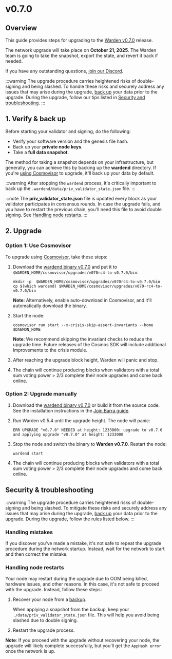 ﻿---
sidebar_position: 1
---

# v0.7.0

## Overview

This guide provides steps for upgrading to the [Warden v0.7.0](https://github.com/warden-protocol/wardenprotocol/releases/tag/v0.7.0) release.

The network upgrade will take place on **October 21, 2025**. The Warden team is going to take the snapshot, export the state, and revert it back if needed.

If you have any outstanding questions, [join our Discord](https://discord.com/invite/wardenprotocol).

:::warning
The upgrade procedure carries heightened risks of double-signing and being slashed. To handle these risks and securely address any issues that may arise during the upgrade, [back up](#1-verify--back-up) your data prior to the upgrade. During the upgrade, follow our tips listed in [Security and troubleshooting](#security--troubleshooting).
:::

## 1. Verify & back up

Before starting your validator and signing, do the following:

- Verify your software version and the genesis file hash.
- Back up your **private node keys**.
- Take a **full data snapshot**.

The method for taking a snapshot depends on your infrastructure, but generally, you can achieve this by backing up the **wardend** directory. If you're [using Cosmovisor](#option-1-use-cosmovisor) to upgrade, it'll back up your data by default.

:::warning
After stopping the `wardend` process, it's critically important to back up the `.wardend/data/priv_validator_state.json` file.
:::

:::note
The **priv_validator_state.json** file is updated every block as your validator participates in consensus rounds. In case the upgrade fails, and you have to restart the previous chain, you'll need this file to avoid double signing. See [Handling node restarts](#handling-node-restarts).
:::

## 2. Upgrade

### Option 1: Use Cosmovisor

To upgrade using [Cosmovisor](https://pkg.go.dev/cosmossdk.io/tools/cosmovisor), take these steps:

1. Download the [wardend binary v0.7.0](https://github.com/warden-protocol/wardenprotocol/releases/tag/v0.7.0) and put it to `$WARDEN_HOME/cosmovisor/upgrades/v070rc4-to-v0.7.0/bin`:

   ```shell
   mkdir -p  $WARDEN_HOME/cosmovisor/upgrades/v070rc4-to-v0.7.0/bin
   cp $(which wardend) $WARDEN_HOME/cosmovisor/upgrades/v070-rc4-to-v0.7.0/bin
   ```

   **Note**: Alternatively, enable auto-download in Cosmovisor, and it'll automatically download the binary.

2. Start the node:

   ```shell
   cosmovisor run start --x-crisis-skip-assert-invariants --home $DAEMON_HOME
   ```

   **Note**: We recommend skipping the invariant checks to reduce the upgrade time. Future releases of the Cosmos SDK will include additional improvements to the crisis module.

3. After reaching the upgrade block height, Warden will panic and stop.

4. The chain will continue producing blocks when validators with a total sum voting power > 2/3 complete their node upgrades and come back online.

### Option 2: Upgrade manually

1. Download the [wardend binary v0.7.0](https://github.com/warden-protocol/wardenprotocol/releases/tag/v0.7.0) or build it from the source code. See the installation instructions in the [Join Barra guide](../join-barra#1-install-the-binary).

2. Run Warden v0.5.4 until the upgrade height. The node will panic:

   ```shell
   ERR UPGRADE "v0.7.0" NEEDED at height: 1233000: upgrade to v0.7.0 and applying upgrade "v0.7.0" at height: 1233000
   ```

3. Stop the node and switch the binary to **Warden v0.7.0**. Restart the node:

   ```shell
   wardend start
   ```

4. The chain will continue producing blocks when validators with a total sum voting power > 2/3 complete their node upgrades and come back online.

## Security & troubleshooting

:::warning
The upgrade procedure carries heightened risks of double-signing and being slashed. To mitigate these risks and securely address any issues that may arise during the upgrade, [back up](#1-verify--back-up) your data prior to the upgrade. During the upgrade, follow the rules listed below.
:::

### Handling mistakes

If you discover you've made a mistake, it's not safe to repeat the upgrade procedure during the network startup. Instead, wait for the network to start and then correct the mistake.

### Handling node restarts

Your node may restart during the upgrade due to OOM being killed, hardware issues, and other reasons. In this case, it's not safe to proceed with the upgrade. Instead, follow these steps:

1. Recover your node from a [backup](#1-verify--back-up).

   When applying a snapshot from the backup, keep your `./data/priv_validator_state.json` file. This will help you avoid being slashed due to double signing.

2. Restart the upgrade process.

**Note**: If you proceed with the upgrade without recovering your node, the upgrade will likely complete successfully, but you'll get the `AppHash error` once the network is up.
